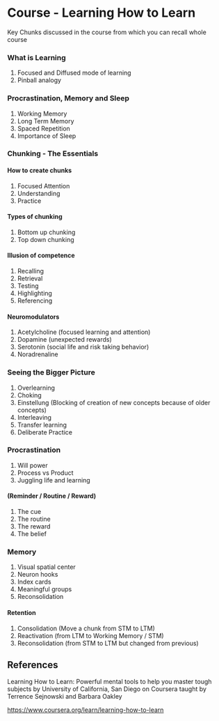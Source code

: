 # Course - Learning How to Learn

Key Chunks discussed in the course from which you can recall whole course

### What is Learning

1. Focused and Diffused mode of learning
2. Pinball analogy

### Procrastination, Memory and Sleep

1. Working Memory
2. Long Term Memory
3. Spaced Repetition
4. Importance of Sleep

### Chunking - The Essentials

#### How to create chunks

1. Focused Attention
2. Understanding
3. Practice

#### Types of chunking

1. Bottom up chunking
2. Top down chunking

#### Illusion of competence

1. Recalling
2. Retrieval
3. Testing
4. Highlighting
5. Referencing

#### Neuromodulators

1. Acetylcholine (focused learning and attention)
2. Dopamine (unexpected rewards)
3. Serotonin (social life and risk taking behavior)
4. Noradrenaline

### Seeing the Bigger Picture

1. Overlearning
2. Choking
3. Einstellung (Blocking of creation of new concepts because of older concepts)
4. Interleaving
5. Transfer learning
6. Deliberate Practice

### Procrastination

1. Will power
2. Process vs Product
3. Juggling life and learning

#### (Reminder / Routine / Reward)

1. The cue
2. The routine
3. The reward
4. The belief

### Memory

1. Visual spatial center
2. Neuron hooks
3. Index cards
4. Meaningful groups
5. Reconsolidation

#### Retention

1. Consolidation (Move a chunk from STM to LTM)
2. Reactivation (from LTM to Working Memory / STM)
3. Reconsolidation (from STM to LTM but changed from previous)

## References

Learning How to Learn: Powerful mental tools to help you master tough subjects by University of California, San Diego on Coursera taught by Terrence Sejnowski and Barbara Oakley

<https://www.coursera.org/learn/learning-how-to-learn>
